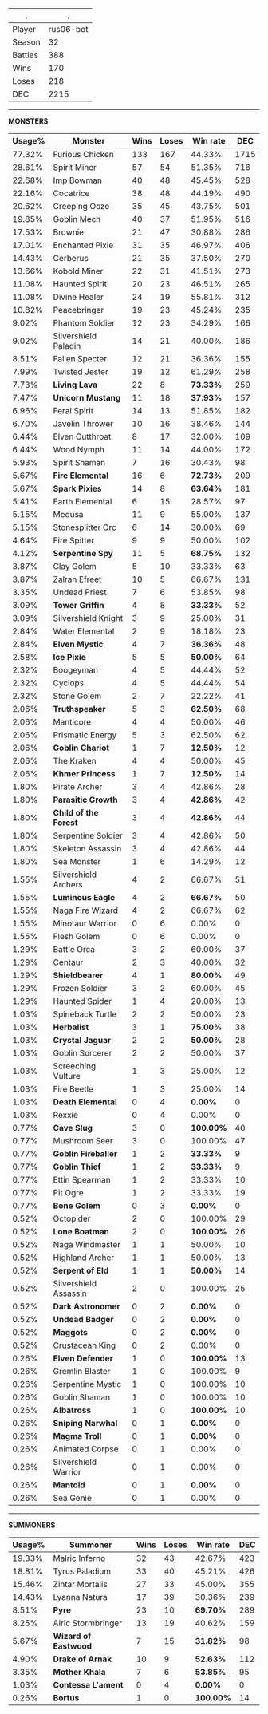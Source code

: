 .|.
|-|-
Player|rus06-bot
Season|32
Battles|388
Wins|170
Loses|218
DEC|2215

---
**MONSTERS**

Usage%|Monster|Wins|Loses|Win rate|DEC|
-|-|-|-|-|-|
77.32%|Furious Chicken|133|167|44.33%|1715|
28.61%|Spirit Miner|57|54|51.35%|716|
22.68%|Imp Bowman|40|48|45.45%|528|
22.16%|Cocatrice|38|48|44.19%|490|
20.62%|Creeping Ooze|35|45|43.75%|501|
19.85%|Goblin Mech|40|37|51.95%|516|
17.53%|Brownie|21|47|30.88%|286|
17.01%|Enchanted Pixie|31|35|46.97%|406|
14.43%|Cerberus|21|35|37.50%|270|
13.66%|Kobold Miner|22|31|41.51%|273|
11.08%|Haunted Spirit|20|23|46.51%|265|
11.08%|Divine Healer|24|19|55.81%|312|
10.82%|Peacebringer|19|23|45.24%|235|
9.02%|Phantom Soldier|12|23|34.29%|166|
9.02%|Silvershield Paladin|14|21|40.00%|186|
8.51%|Fallen Specter|12|21|36.36%|155|
7.99%|Twisted Jester|19|12|61.29%|258|
7.73%|**Living Lava**|22|8|**73.33%**|259|
7.47%|**Unicorn Mustang**|11|18|**37.93%**|157|
6.96%|Feral Spirit|14|13|51.85%|182|
6.70%|Javelin Thrower|10|16|38.46%|144|
6.44%|Elven Cutthroat|8|17|32.00%|109|
6.44%|Wood Nymph|11|14|44.00%|172|
5.93%|Spirit Shaman|7|16|30.43%|98|
5.67%|**Fire Elemental**|16|6|**72.73%**|209|
5.67%|**Spark Pixies**|14|8|**63.64%**|181|
5.41%|Earth Elemental|6|15|28.57%|97|
5.15%|Medusa|11|9|55.00%|137|
5.15%|Stonesplitter Orc|6|14|30.00%|69|
4.64%|Fire Spitter|9|9|50.00%|102|
4.12%|**Serpentine Spy**|11|5|**68.75%**|132|
3.87%|Clay Golem|5|10|33.33%|63|
3.87%|Zalran Efreet|10|5|66.67%|131|
3.35%|Undead Priest|7|6|53.85%|98|
3.09%|**Tower Griffin**|4|8|**33.33%**|52|
3.09%|Silvershield Knight|3|9|25.00%|31|
2.84%|Water Elemental|2|9|18.18%|23|
2.84%|**Elven Mystic**|4|7|**36.36%**|48|
2.58%|**Ice Pixie**|5|5|**50.00%**|64|
2.32%|Boogeyman|4|5|44.44%|52|
2.32%|Cyclops|4|5|44.44%|54|
2.32%|Stone Golem|2|7|22.22%|41|
2.06%|**Truthspeaker**|5|3|**62.50%**|68|
2.06%|Manticore|4|4|50.00%|46|
2.06%|Prismatic Energy|5|3|62.50%|62|
2.06%|**Goblin Chariot**|1|7|**12.50%**|12|
2.06%|The Kraken|4|4|50.00%|45|
2.06%|**Khmer Princess**|1|7|**12.50%**|14|
1.80%|Pirate Archer|3|4|42.86%|28|
1.80%|**Parasitic Growth**|3|4|**42.86%**|42|
1.80%|**Child of the Forest**|3|4|**42.86%**|44|
1.80%|Serpentine Soldier|3|4|42.86%|50|
1.80%|Skeleton Assassin|3|4|42.86%|44|
1.80%|Sea Monster|1|6|14.29%|12|
1.55%|Silvershield Archers|4|2|66.67%|51|
1.55%|**Luminous Eagle**|4|2|**66.67%**|50|
1.55%|Naga Fire Wizard|4|2|66.67%|62|
1.55%|Minotaur Warrior|0|6|0.00%|0|
1.55%|Flesh Golem|0|6|0.00%|0|
1.29%|Battle Orca|3|2|60.00%|37|
1.29%|Centaur|2|3|40.00%|32|
1.29%|**Shieldbearer**|4|1|**80.00%**|49|
1.29%|Frozen Soldier|3|2|60.00%|45|
1.29%|Haunted Spider|1|4|20.00%|13|
1.03%|Spineback Turtle|2|2|50.00%|23|
1.03%|**Herbalist**|3|1|**75.00%**|38|
1.03%|**Crystal Jaguar**|2|2|**50.00%**|28|
1.03%|Goblin Sorcerer|2|2|50.00%|37|
1.03%|Screeching Vulture|1|3|25.00%|12|
1.03%|Fire Beetle|1|3|25.00%|14|
1.03%|**Death Elemental**|0|4|**0.00%**|0|
1.03%|Rexxie|0|4|0.00%|0|
0.77%|**Cave Slug**|3|0|**100.00%**|40|
0.77%|Mushroom Seer|3|0|100.00%|47|
0.77%|**Goblin Fireballer**|1|2|**33.33%**|9|
0.77%|**Goblin Thief**|1|2|**33.33%**|9|
0.77%|Ettin Spearman|1|2|33.33%|10|
0.77%|Pit Ogre|1|2|33.33%|19|
0.77%|**Bone Golem**|0|3|**0.00%**|0|
0.52%|Octopider|2|0|100.00%|29|
0.52%|**Lone Boatman**|2|0|**100.00%**|26|
0.52%|Naga Windmaster|1|1|50.00%|10|
0.52%|Highland Archer|1|1|50.00%|13|
0.52%|**Serpent of Eld**|1|1|**50.00%**|14|
0.52%|Silvershield Assassin|2|0|100.00%|25|
0.52%|**Dark Astronomer**|0|2|**0.00%**|0|
0.52%|**Undead Badger**|0|2|**0.00%**|0|
0.52%|**Maggots**|0|2|**0.00%**|0|
0.52%|Crustacean King|0|2|0.00%|0|
0.26%|**Elven Defender**|1|0|**100.00%**|13|
0.26%|Gremlin Blaster|1|0|100.00%|9|
0.26%|Serpentine Mystic|1|0|100.00%|10|
0.26%|Goblin Shaman|1|0|100.00%|10|
0.26%|**Albatross**|1|0|**100.00%**|10|
0.26%|**Sniping Narwhal**|0|1|**0.00%**|0|
0.26%|**Magma Troll**|0|1|**0.00%**|0|
0.26%|Animated Corpse|0|1|0.00%|0|
0.26%|Silvershield Warrior|0|1|0.00%|0|
0.26%|**Mantoid**|0|1|**0.00%**|0|
0.26%|Sea Genie|0|1|0.00%|0|

---
**SUMMONERS**

Usage%|Summoner|Wins|Loses|Win rate|DEC|
-|-|-|-|-|-|
19.33%|Malric Inferno|32|43|42.67%|423|
18.81%|Tyrus Paladium|33|40|45.21%|426|
15.46%|Zintar Mortalis|27|33|45.00%|355|
14.43%|Lyanna Natura|17|39|30.36%|239|
8.51%|**Pyre**|23|10|**69.70%**|289|
8.25%|Alric Stormbringer|13|19|40.62%|159|
5.67%|**Wizard of Eastwood**|7|15|**31.82%**|98|
4.90%|**Drake of Arnak**|10|9|**52.63%**|112|
3.35%|**Mother Khala**|7|6|**53.85%**|95|
1.03%|**Contessa L'ament**|0|4|**0.00%**|0|
0.26%|**Bortus**|1|0|**100.00%**|14|
